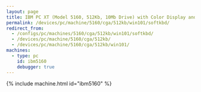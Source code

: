 ```yaml
---
layout: page
title: IBM PC XT (Model 5160, 512Kb, 10Mb Drive) with Color Display and Soft Keyboard running Windows 1.01
permalink: /devices/pc/machine/5160/cga/512kb/win101/softkbd/
redirect_from:
  - /configs/pc/machines/5160/cga/512kb/win101/softkbd/
  - /devices/pc/machine/5160/cga/512kb/
  - /devices/pc/machine/5160/cga/512kb/win101/
machines:
  - type: pc
    id: ibm5160
    debugger: true
---
```


{% include machine.html id="ibm5160" %}
